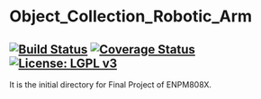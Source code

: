 # Object_Collection_Robotic_Arm

[![Build Status](https://travis-ci.org/Ghost1995/Object_Collection_Robotic_Arm.svg?branch=master)](https://travis-ci.org/Ghost1995/Object_Collection_Robotic_Arm)
[![Coverage Status](https://coveralls.io/repos/github/Ghost1995/Object_Collection_Robotic_Arm/badge.svg?branch=master)](https://coveralls.io/github/Ghost1995/Object_Collection_Robotic_Arm?branch=master)
[![License: LGPL v3](https://img.shields.io/badge/License-LGPL%20v3-blue.svg)](https://www.gnu.org/licenses/lgpl-3.0)
---

It is the initial directory for Final Project of ENPM808X.
